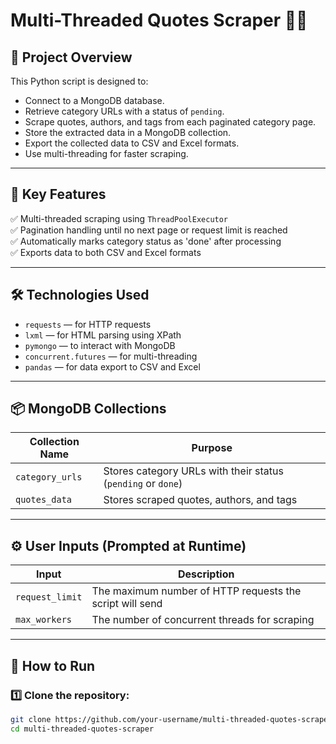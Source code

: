# Multi-Threaded Quotes Scraper 📝🚀

## 📖 Project Overview

This Python script is designed to:
- Connect to a MongoDB database.
- Retrieve category URLs with a status of `pending`.
- Scrape quotes, authors, and tags from each paginated category page.
- Store the extracted data in a MongoDB collection.
- Export the collected data to CSV and Excel formats.
- Use multi-threading for faster scraping.

---

## 📂 Key Features

✅ Multi-threaded scraping using `ThreadPoolExecutor`  
✅ Pagination handling until no next page or request limit is reached  
✅ Automatically marks category status as 'done' after processing  
✅ Exports data to both CSV and Excel formats  

---

## 🛠️ Technologies Used
- `requests` — for HTTP requests  
- `lxml` — for HTML parsing using XPath  
- `pymongo` — to interact with MongoDB  
- `concurrent.futures` — for multi-threading  
- `pandas` — for data export to CSV and Excel  

---

## 📦 MongoDB Collections
| Collection Name   | Purpose                                                      |
|-------------------|--------------------------------------------------------------|
| `category_urls`   | Stores category URLs with their status (`pending` or `done`) |
| `quotes_data`     | Stores scraped quotes, authors, and tags                    |

---

## ⚙️ User Inputs (Prompted at Runtime)
| Input                | Description                                               |
|----------------------|-----------------------------------------------------------|
| `request_limit`      | The maximum number of HTTP requests the script will send |
| `max_workers`        | The number of concurrent threads for scraping            |

---

## 📜 How to Run

### 1️⃣ Clone the repository:
```bash
git clone https://github.com/your-username/multi-threaded-quotes-scraper.git
cd multi-threaded-quotes-scraper

